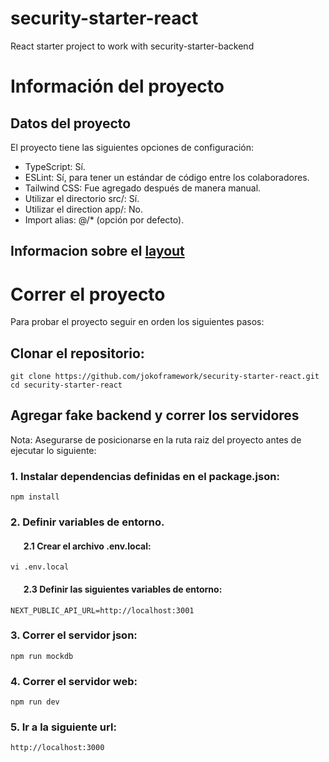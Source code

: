 # security-starter-react
React starter project to work with security-starter-backend

# Información del proyecto
## Datos del proyecto
El proyecto tiene las siguientes opciones de configuración:
- TypeScript: Sí.
- ESLint: Sí, para tener un estándar de código entre los colaboradores.
- Tailwind CSS: Fue agregado después de manera manual.
- Utilizar el directorio src/: Sí.
- Utilizar el direction app/: No.
- Import alias: @/* (opción por defecto).
## Informacion sobre el [layout](/docs/layout.md)

# Correr el proyecto
Para probar el proyecto seguir en orden los siguientes pasos:
## Clonar el repositorio:
```
git clone https://github.com/jokoframework/security-starter-react.git
cd security-starter-react
```
## Agregar fake backend y correr los servidores
Nota: Asegurarse de posicionarse en la ruta raiz del proyecto antes de ejecutar lo siguiente: 
### 1. Instalar dependencias definidas en el package.json:
```
npm install
```
### 2. Definir variables de entorno.
#### &ensp; &ensp; 2.1 Crear el archivo .env.local:
```
vi .env.local
```
#### &ensp; &ensp; 2.3 Definir las siguientes variables de entorno:
```
NEXT_PUBLIC_API_URL=http://localhost:3001
```
### 3. Correr el servidor json:
```
npm run mockdb
```
### 4. Correr el servidor web:
```
npm run dev
```
### 5. Ir a la siguiente url:
```
http://localhost:3000
```